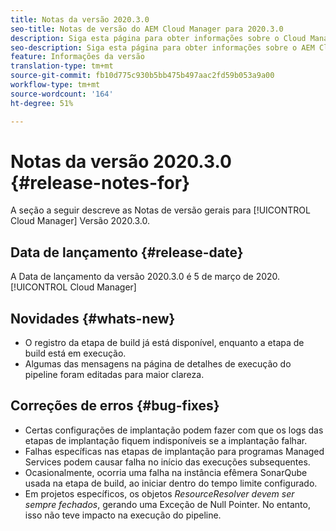 ```yaml
---
title: Notas da versão 2020.3.0
seo-title: Notas de versão do AEM Cloud Manager para 2020.3.0
description: Siga esta página para obter informações sobre o Cloud Manager Versão 2020.3.0
seo-description: Siga esta página para obter informações sobre o AEM Cloud Manager Versão 2020.3.0
feature: Informações da versão
translation-type: tm+mt
source-git-commit: fb10d775c930b5bb475b497aac2fd59b053a9a00
workflow-type: tm+mt
source-wordcount: '164'
ht-degree: 51%

---
```


# Notas da versão 2020.3.0 {#release-notes-for}

A seção a seguir descreve as Notas de versão gerais para [!UICONTROL Cloud Manager] Versão 2020.3.0.

## Data de lançamento {#release-date}

A Data de lançamento da versão 2020.3.0 é 5 de março de 2020.[!UICONTROL Cloud Manager]

## Novidades {#whats-new}

* O registro da etapa de build já está disponível, enquanto a etapa de build está em execução.
* Algumas das mensagens na página de detalhes de execução do pipeline foram editadas para maior clareza.

## Correções de erros {#bug-fixes}

* Certas configurações de implantação podem fazer com que os logs das etapas de implantação fiquem indisponíveis se a implantação falhar.
* Falhas específicas nas etapas de implantação para programas Managed Services podem causar falha no início das execuções subsequentes.
* Ocasionalmente, ocorria uma falha na instância efêmera SonarQube usada na etapa de build, ao iniciar dentro do tempo limite configurado.
* Em projetos específicos, os objetos *ResourceResolver devem ser sempre fechados*, gerando uma Exceção de Null Pointer. No entanto, isso não teve impacto na execução do pipeline.